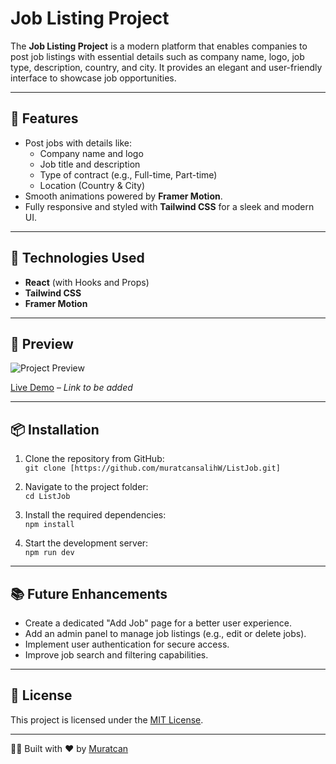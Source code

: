 # Job Listing Project

The **Job Listing Project** is a modern platform that enables companies to post job listings with essential details such as company name, logo, job type, description, country, and city. It provides an elegant and user-friendly interface to showcase job opportunities.

---

## 🌟 Features

- Post jobs with details like:
  - Company name and logo
  - Job title and description
  - Type of contract (e.g., Full-time, Part-time)
  - Location (Country & City)
- Smooth animations powered by **Framer Motion**.
- Fully responsive and styled with **Tailwind CSS** for a sleek and modern UI.

---

## 🚀 Technologies Used

- **React** (with Hooks and Props)
- **Tailwind CSS**
- **Framer Motion**

---

## 📸 Preview

![Project Preview](![screencapture-localhost-5174-2025-01-06-14_44_43](https://github.com/user-attachments/assets/e75ebbf3-cded-44e2-a3aa-8cfc56252427)
)

[Live Demo](#) – *Link to be added*

---

## 📦 Installation

1. Clone the repository from GitHub:  
   `git clone [https://github.com/muratcansalihW/ListJob.git]`  

2. Navigate to the project folder:  
   `cd ListJob`  

3. Install the required dependencies:  
   `npm install`  

4. Start the development server:  
   `npm run dev`  

---

## 📚 Future Enhancements

- Create a dedicated "Add Job" page for a better user experience.
- Add an admin panel to manage job listings (e.g., edit or delete jobs).
- Implement user authentication for secure access.
- Improve job search and filtering capabilities.

---

## 📜 License

This project is licensed under the [MIT License](https://opensource.org/licenses/MIT).

---

👨‍💻 Built with ❤️ by [Muratcan](https://github.com/muratcansalihW)
